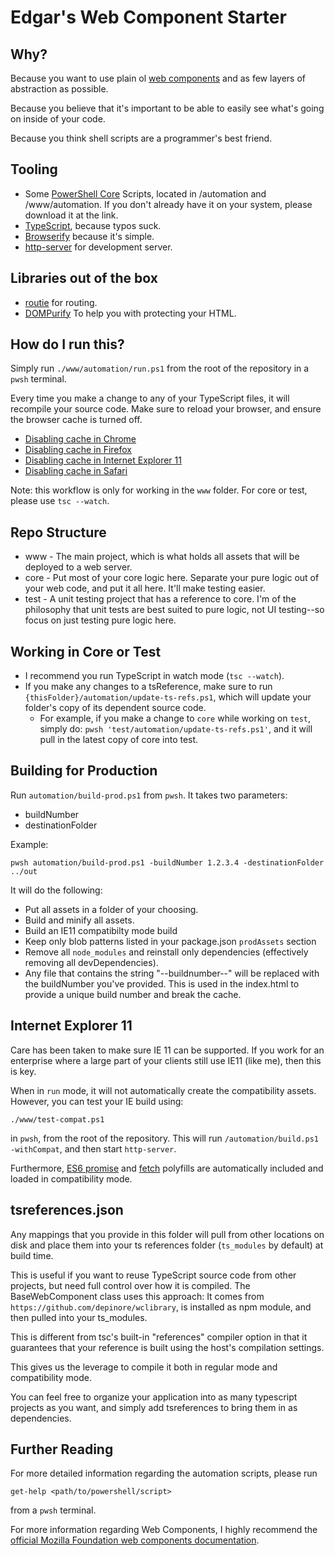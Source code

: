 # Edgar's Web Component Starter #

## Why? ##

Because you want to use plain ol [web components](https://developer.mozilla.org/en-US/docs/Web/Web_Components) and as few layers of abstraction as possible.  

Because you believe that it's important to be able to easily see what's going on inside of your code.  

Because you think shell scripts are a programmer's best friend.

## Tooling ##
* Some [PowerShell Core](https://github.com/powershell/powershell) Scripts, located in /automation and /www/automation.  If you don't already have it on your system, please download it at the link.
* [TypeScript](https://www.typescriptlang.org/), because typos suck.
* [Browserify](http://browserify.org) because it's simple.
* [http-server](https://www.npmjs.com/package/http-server) for development server.

## Libraries out of the box ##
* [routie](https://github.com/jgallen23/routie) for routing.
* [DOMPurify](https://github.com/cure53/DOMPurify) To help you with protecting your HTML.

## How do I run this? ##

Simply run `./www/automation/run.ps1` from the root of the repository in a `pwsh` terminal.

Every time you make a change to any of your TypeScript files, it will recompile your source code.  Make sure to reload your browser, and ensure the browser cache is turned off.
* [Disabling cache in Chrome](https://www.technipages.com/google-chrome-how-to-completely-disable-cache)
* [Disabling cache in Firefox](https://dzone.com/articles/how-turn-firefox-browser-cache)
* [Disabling cache in Internet Explorer 11](https://stackoverflow.com/questions/18083239/what-happened-to-always-refresh-from-server-in-ie11-developer-tools)
* [Disabling cache in Safari](https://forums.developer.apple.com/thread/87664)

Note: this workflow is only for working in the `www` folder.  For core or test, please use `tsc --watch`.

## Repo Structure ##
* www - The main project, which is what holds all assets that will be deployed to a web server.
* core - Put most of your core logic here.  Separate your pure logic out of your web code, and put it all here.  It'll make testing easier.
* test - A unit testing project that has a reference to core.  I'm of the philosophy that unit tests are best suited to pure logic, not UI testing--so focus on just testing pure logic here.

## Working in Core or Test ##
* I recommend you run TypeScript in watch mode (`tsc --watch`).
* If you make any changes to a tsReference, make sure to run `{thisFolder}/automation/update-ts-refs.ps1`, which will update your folder's copy of its dependent source code.
  * For example, if you make a change to `core` while working on `test`, simply do: `pwsh 'test/automation/update-ts-refs.ps1'`, and it will pull in the latest copy of core into test.

## Building for Production ##
Run `automation/build-prod.ps1` from `pwsh`.  It takes two parameters:
* buildNumber
* destinationFolder

Example: 
~~~
pwsh automation/build-prod.ps1 -buildNumber 1.2.3.4 -destinationFolder ../out
~~~

It will do the following:
* Put all assets in a folder of your choosing.
* Build and minify all assets.
* Build an IE11 compatibilty mode build
* Keep only blob patterns listed in your package.json `prodAssets` section
* Remove all `node_modules` and reinstall only dependencies (effectively removing all devDependencies).
* Any file that contains the string "--buildnumber--" will be replaced with the buildNumber you've provided.  This is used in the index.html to provide a unique build number and break the cache.

## Internet Explorer 11 ##
Care has been taken to make sure IE 11 can be supported.  If you work for an enterprise where a large part of your clients still use IE11 (like me), then this is key.

When in `run` mode, it will not automatically create the compatibility assets.  However, you can test your IE build using:
~~~
./www/test-compat.ps1
~~~
in `pwsh`, from the root of the repository.  This will run `/automation/build.ps1 -withCompat`, and then start `http-server`.

Furthermore, [ES6 promise](https://www.npmjs.com/package/es6-promise) and [fetch](https://github.com/github/fetch) polyfills are automatically included and loaded in compatibility mode.

## tsreferences.json ##
Any mappings that you provide in this folder will pull from other locations on disk and place them into your ts references folder (`ts_modules` by default) at build time.

This is useful if you want to reuse TypeScript source code from other projects, but need full control over how it is compiled.  The BaseWebComponent class uses this approach: It comes from `https://github.com/depinore/wclibrary`, is installed as npm module, and then pulled into your ts_modules.

This is different from tsc's built-in "references" compiler option in that it guarantees that your reference is built using the host's compilation settings.

This gives us the leverage to compile it both in regular mode and compatibility mode.

You can feel free to organize your application into as many typescript projects as you want, and simply add tsreferences to bring them in as dependencies.

## Further Reading ##

For more detailed information regarding the automation scripts, please run
```
get-help <path/to/powershell/script>
```
from a `pwsh` terminal.  

For more information regarding Web Components, I highly recommend the [official Mozilla Foundation web components documentation](https://developer.mozilla.org/en-US/docs/Web/Web_Components).